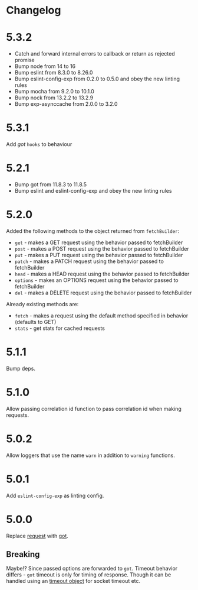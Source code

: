 Changelog
=========

# 5.3.2

* Catch and forward internal errors to callback or return as rejected promise
* Bump node from 14 to 16
* Bump eslint from 8.3.0 to 8.26.0
* Bump eslint-config-exp from 0.2.0 to 0.5.0 and obey the new linting rules
* Bump mocha from 9.2.0 to 10.1.0
* Bump nock from 13.2.2 to 13.2.9
* Bump exp-asynccache from 2.0.0 to 3.2.0

# 5.3.1

Add _got_ `hooks` to behaviour

# 5.2.1

* Bump got from 11.8.3 to 11.8.5
* Bump eslint and eslint-config-exp and obey the new linting rules

# 5.2.0

Added the following methods to the object returned from `fetchBuilder`:

* `get` - makes a GET request using the behavior passed to fetchBuilder
* `post` - makes a POST request using the behavior passed to fetchBuilder
* `put` - makes a PUT request using the behavior passed to fetchBuilder
* `patch` - makes a PATCH request using the behavior passed to fetchBuilder
* `head` - makes a HEAD request using the behavior passed to fetchBuilder
* `options` - makes an OPTIONS request using the behavior passed to fetchBuilder
* `del` - makes a DELETE request using the behavior passed to fetchBuilder

Already existing methods are:

* `fetch` - makes a request using the default method specified in behavior (defaults to GET)
* `stats` - get stats for cached requests

# 5.1.1

Bump deps.

# 5.1.0

Allow passing correlation id function to pass correlation id when making requests.

# 5.0.2

Allow loggers that use the name `warn` in addition to `warning` functions.

# 5.0.1

Add `eslint-config-exp` as linting config.

# 5.0.0

Replace [request](https://github.com/request/request/issues/3142) with [got](https://www.npmjs.com/package/got).

## Breaking

Maybe!? Since passed options are forwarded to `got`. Timeout behavior differs - `got` timeout is only for timing of response. Though it can be handled using an [timeout object](https://www.npmjs.com/package/got#timeout) for socket timeout etc.

